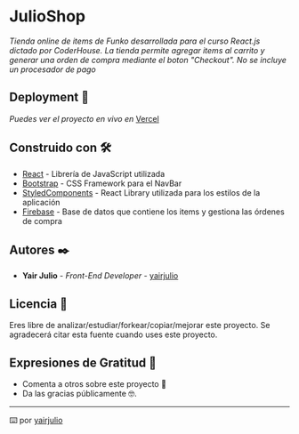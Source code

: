 # JulioShop

_Tienda online de items de Funko desarrollada para el curso React.js dictado por CoderHouse. La tienda permite agregar items al carrito y generar una orden de compra mediante el boton "Checkout". No se incluye un procesador de pago_

## Deployment 🚀

_Puedes ver el proyecto en vivo en_ [Vercel](https://julio-shop.vercel.app)

## Construido con 🛠️

* [React](http://reactjs.org/) - Librería de JavaScript utilizada
* [Bootstrap](https://getboostrap.org/) - CSS Framework para el NavBar
* [StyledComponents](https://www.styled-components.com) - React Library utilizada para los estilos de la aplicación
* [Firebase](https://firebase.google.com) - Base de datos que contiene los items y gestiona las órdenes de compra 


## Autores ✒️

* **Yair Julio** - *Front-End Developer* - [yairjulio](https://github.com/yairjulio)


## Licencia 📄

Eres libre de analizar/estudiar/forkear/copiar/mejorar este proyecto. Se agradecerá citar esta fuente cuando uses este proyecto.

## Expresiones de Gratitud 🎁

* Comenta a otros sobre este proyecto 📢
* Da las gracias públicamente 🤓.


---
⌨️ por [yairjulio](https://github.com/yairjulio)
